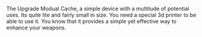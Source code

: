 The Upgrade Modual Cache, a simple device with a multitude of potential uses. Its quite lite and fairly small in size. You need a special 3d printer to be able to use it. You know that it provides a simple yet effective way to enhance your weapons.
